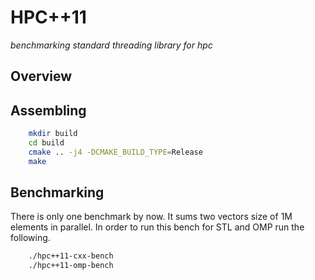# HPC++11

*benchmarking standard threading library for hpc*

## Overview

## Assembling

```bash
    mkdir build
    cd build
    cmake .. -j4 -DCMAKE_BUILD_TYPE=Release
    make
```

## Benchmarking

There is only one benchmark by now. It sums two vectors size of 1M elements in
parallel. In order to run this bench for STL and OMP run the following.

```bash
    ./hpc++11-cxx-bench
    ./hpc++11-omp-bench
```
